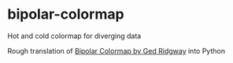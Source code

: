 # bipolar-colormap
Hot and cold colormap for diverging data

Rough translation of [Bipolar Colormap by Ged Ridgway](http://www.mathworks.com/matlabcentral/fileexchange/26026) into Python

 
